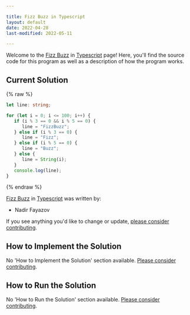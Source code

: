 ```yaml
---

title: Fizz Buzz in Typescript
layout: default
date: 2022-04-28
last-modified: 2022-05-11

---
```


Welcome to the [Fizz Buzz](https://sampleprograms.io/projects/fizz-buzz) in [Typescript](https://sampleprograms.io/languages/typescript) page! Here, you'll find the source code for this program as well as a description of how the program works.

## Current Solution

{% raw %}

```typescript
let line: string;

for (let i = 0; i <= 100; i++) {
   if (i % 3 == 0 && i % 5 == 0) {
      line = "FizzBuzz";
   } else if (i % 3 == 0) {
      line = "Fizz";
   } else if (i % 5 == 0) {
      line = "Buzz";
   } else {
      line = String(i);
   }
   console.log(line);
}
```

{% endraw %}

[Fizz Buzz](https://sampleprograms.io/projects/fizz-buzz) in [Typescript](https://sampleprograms.io/languages/typescript) was written by:

- Nadir Fayazov

If you see anything you'd like to change or update, [please consider contributing](https://github.com/TheRenegadeCoder/sample-programs).

## How to Implement the Solution

No 'How to Implement the Solution' section available. [Please consider contributing](https://github.com/TheRenegadeCoder/sample-programs-website).

## How to Run the Solution

No 'How to Run the Solution' section available. [Please consider contributing](https://github.com/TheRenegadeCoder/sample-programs-website).